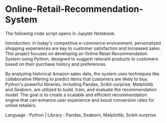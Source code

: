 # Online-Retail-Recommendation-System

The following code script opens in Jupyter Notebook.

Introduction:
In today's competitive e-commerce environment, personalized shopping experiences are key to customer satisfaction and increased sales. This project focuses on developing an Online Retail Recommendation System using Python, designed to suggest relevant products to customers based on their purchase history and preferences.

By analyzing historical Amazon sales data, the system uses techniques like collaborative filtering to predict items that customers are likely to buy. Python's powerful libraries, including Pandas, Scikit-surprise, Matplotlib and Seaborn, are utilized to build, train, and evaluate the recommendation model. The goal is to create a scalable and efficient recommendation engine that can enhance user experience and boost conversion rates for online retailers.

Language : Python | Library : Pandas, Seaborn, Matplotlib, Scikit-surprise

